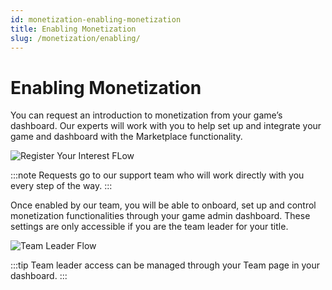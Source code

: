 ```yaml
---
id: monetization-enabling-monetization
title: Enabling Monetization
slug: /monetization/enabling/
---
```


# Enabling Monetization

You can request an introduction to monetization from your game’s dashboard. Our experts will work with you to help set up and integrate your game and dashboard with the Marketplace functionality.

![Register Your Interest FLow](images/register-your-interest.png)

:::note
Requests go to our support team who will work directly with you every step of the way.
:::

Once enabled by our team, you will be able to onboard, set up and control monetization functionalities through your game admin dashboard. These settings are only accessible if you are the team leader for your title.

![Team Leader Flow](images/team-leader-access.png)

:::tip
Team leader access can be managed through your Team page in your dashboard.
:::